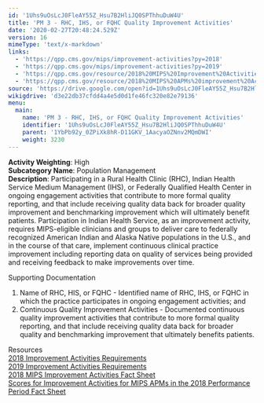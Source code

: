 ```yaml
---
id: '1Uhs9uOsLcJ0FleAY55Z_Hsu7B2HliJQ0SPThhuDuW4U'
title: 'PM 3 - RHC, IHS, or FQHC Quality Improvement Activities'
date: '2020-02-27T20:48:24.529Z'
version: 16
mimeType: 'text/x-markdown'
links:
  - 'https://qpp.cms.gov/mips/improvement-activities?py=2018'
  - 'https://qpp.cms.gov/mips/improvement-activities?py=2019'
  - 'https://qpp.cms.gov/resource/2018%20MIPS%20Improvement%20Activities%20Fact%20Sheet'
  - 'https://qpp.cms.gov/resource/2018%20MIPS%20APMs%20improvement%20Activities%20scores%20fact%20sheet'
source: 'https://drive.google.com/open?id=1Uhs9uOsLcJ0FleAY55Z_Hsu7B2HliJQ0SPThhuDuW4U'
wikigdrive: 'd3e22db37cfdd4a4e5d0d1fe46fc320e82e79136'
menu:
  main:
    name: 'PM 3 - RHC, IHS, or FQHC Quality Improvement Activities'
    identifier: '1Uhs9uOsLcJ0FleAY55Z_Hsu7B2HliJQ0SPThhuDuW4U'
    parent: '1YbPb92y_0ZPiXk8hR-D11GKV_1AacyaOZNnv2MQmDWI'
    weight: 3230
---
```





**Activity Weighting**: High  
**Subcategory Name**: Population Management  
**Description**: Participating in a Rural Health Clinic (RHC), Indian Health Service Medium Management (IHS), or Federally Qualified Health Center in ongoing engagement activities that contribute to more formal quality reporting, and that include receiving quality data back for broader quality improvement and benchmarking improvement which will ultimately benefit patients. Participation in Indian Health Service, as an improvement activity, requires MIPS-eligible clinicians and groups to deliver care to federally recognized American Indian and Alaska Native populations in the U.S., and in the course of that care, implement continuous clinical practice improvement including reporting data on quality of services being provided and receiving feedback to make improvements over time.




Supporting Documentation
1. Name of RHC, HIS, or FQHC - Identified name of RHC, IHS, or FQHC in which the practice participates in ongoing engagement activities; and 
2. Continuous Quality Improvement Activities - Documented continuous quality improvement activities that contribute to more formal quality reporting, and that include receiving quality data back for broader quality and benchmarking improvement that ultimately benefits patients.




Resources  
[2018 Improvement Activities Requirements](https://qpp.cms.gov/mips/improvement-activities?py=2018)  
[2019 Improvement Activities Requirements](https://qpp.cms.gov/mips/improvement-activities?py=2019)  
[2018 MIPS Improvement Activities Fact Sheet](https://qpp.cms.gov/resource/2018%20MIPS%20Improvement%20Activities%20Fact%20Sheet)  
[Scores for Improvement Activities for MIPS APMs in the 2018 Performance Period Fact Sheet](https://qpp.cms.gov/resource/2018%20MIPS%20APMs%20improvement%20Activities%20scores%20fact%20sheet)
